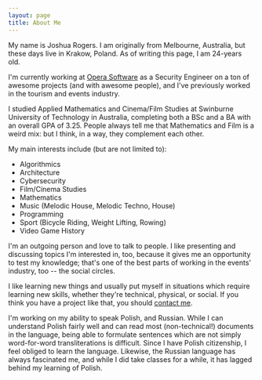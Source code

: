 ```yaml
---
layout: page
title: About Me
---
```


My name is Joshua Rogers. I am originally from Melbourne, Australia, but these days live in Krakow, Poland. As of writing this page, I am 24-years old.

I'm currently working at [Opera Software](https://opera.com/) as a Security Engineer on a ton of awesome projects (and with awesome people), and I've previously worked in the tourism and events industry.

I studied Applied Mathematics and Cinema/Film Studies at Swinburne University of Technology in Australia, completing both a BSc and a BA with an overall GPA of 3.25. People always tell me that Mathematics and Film is a weird mix: but I think, in a way, they complement each other.

My main interests include (but are not limited to):
- Algorithmics
- Architecture
- Cybersecurity
- Film/Cinema Studies
- Mathematics
- Music (Melodic House, Melodic Techno, House)
- Programming
- Sport (Bicycle Riding, Weight Lifting, Rowing)
- Video Game History

I'm an outgoing person and love to talk to people. I like presenting and discussing topics I'm interested in, too, because it gives me an opportunity to test my knowledge; that's one of the best parts of working in the events' industry, too -- the social circles.

I like learning new things and usually put myself in situations which require learning new skills, whether they're technical, physical, or social. If you think you have a project like that, you should [contact me](/contact.html).

I'm working on my ability to speak Polish, and Russian. While I can understand Polish fairly well and can read most (non-technical!) documents in the language, being able to formulate sentences which are not simply word-for-word transliterations is difficult. Since I have Polish citizenship, I feel obliged to learn the language. Likewise, the Russian language has always fascinated me, and while I did take classes for a while, it has lagged behind my learning of Polish.
